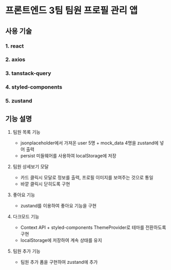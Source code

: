 # 프론트엔드 3팀 팀원 프로필 관리 앱

## 사용 기술
### 1. react
### 2. axios
### 3. tanstack-query
### 4. styled-components
### 5. zustand

## 기능 설명
1. 팀원 목록 기능
    - jsonplaceholder에서 가져온 user 5명 + mock_data 4명을 zustand에 넣어 출력
    - persist 미들웨어를 사용하여 localStorage에 저장
      
2. 팀원 상세보기 모달
    - 카드 클릭시 모달로 정보를 출력, 프로필 이미지를 보여주는 것으로 통일
    - 바깥 클릭시 닫히도록 구현
      
3. 좋아요 기능
    - zustand를 이용하여 좋아요 기능을 구현
      
4. 다크모드 기능
    - Context API + styled-components ThemeProvider로 테마를 전환하도록 구현
    - localStorage에 저장하여 계속 상태를 유지
      
5. 팀원 추가 기능
    - 팀원 추가 폼을 구현하여 zustand에 추가
      
